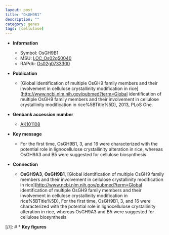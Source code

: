 ```yaml
---
layout: post
title: "OsGH9B1"
description: ""
category: genes
tags: [cellulose]
---
```


* **Information**  
    + Symbol: OsGH9B1  
    + MSU: [LOC_Os02g50040](http://rice.uga.edu/cgi-bin/ORF_infopage.cgi?orf=LOC_Os02g50040)  
    + RAPdb: [Os02g0733300](https://rapdb.dna.affrc.go.jp/locus/?name=Os02g0733300)  

* **Publication**  
    + [Global identification of multiple OsGH9 family members and their involvement in cellulose crystallinity modification in rice](http://www.ncbi.nlm.nih.gov/pubmed?term=Global identification of multiple OsGH9 family members and their involvement in cellulose crystallinity modification in rice%5BTitle%5D), 2013, PLoS One.

* **Genbank accession number**  
    + [AK101108](http://www.ncbi.nlm.nih.gov/nuccore/AK101108)

* **Key message**  
    + For the first time, OsGH9B1, 3, and 16 were characterized with the potential role in lignocellulose crystallinity alteration in rice, whereas OsGH9A3 and B5 were suggested for cellulose biosynthesis

* **Connection**  
    + __OsGH9A3__, __OsGH9B1__, [Global identification of multiple OsGH9 family members and their involvement in cellulose crystallinity modification in rice](http://www.ncbi.nlm.nih.gov/pubmed?term=Global identification of multiple OsGH9 family members and their involvement in cellulose crystallinity modification in rice%5BTitle%5D), For the first time, OsGH9B1, 3, and 16 were characterized with the potential role in lignocellulose crystallinity alteration in rice, whereas OsGH9A3 and B5 were suggested for cellulose biosynthesis

[//]: # * **Key figures**  


